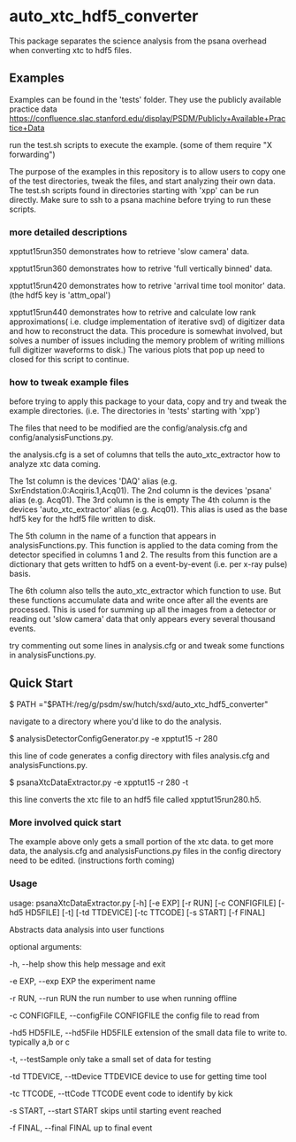 # auto_xtc_hdf5_converter

This package separates the science analysis from the psana overhead when converting xtc to hdf5 files.

## Examples
Examples can be found in the 'tests' folder.  They use the publicly available practice data
https://confluence.slac.stanford.edu/display/PSDM/Publicly+Available+Practice+Data

run the test.sh scripts to execute the example. (some of them require "X forwarding")


The purpose of the examples in this repository is to allow users to copy one of the test directories, tweak the files, and start analyzing their own data.
The test.sh scripts found in directories starting with 'xpp' can be run directly.
Make sure to ssh to a psana machine before trying to run these scripts.
### more detailed descriptions

xpptut15run350 demonstrates how to retrieve 'slow camera' data.

xpptut15run360 demonstrates how to retrive 'full vertically binned' data.

xpptut15run420 demonstrates how to retrive 'arrival time tool monitor' data. (the hdf5 key is 'attm_opal')

xpptut15run440 demonstrates how to retrive and calculate low rank approximations( i.e. cludge implementation of iterative svd) of digitizer data and how to reconstruct the data. This procedure is somewhat involved, but solves a number of issues including the memory problem of writing millions full digitizer waveforms to disk.)  The various plots that pop up need to closed for this script to continue.

### how to tweak example files
before trying to apply this package to your data, copy and try and tweak the example directories.  (i.e. The directories in 'tests' starting with 'xpp')

The files that need to be modified are the config/analysis.cfg and config/analysisFunctions.py.

the analysis.cfg is a set of columns that tells the auto_xtc_extractor how to analyze xtc data coming.

The 1st column is the devices 'DAQ'     alias (e.g. SxrEndstation.0:Acqiris.1,Acq01). 
The 2nd column is the devices 'psana'   alias (e.g. Acq01). 
The 3rd column is the is empty
The 4th column is the devices 'auto_xtc_extractor' alias (e.g. Acq01).  This alias is used as the base hdf5 key for the hdf5 file written to disk.

The 5th column in the name of a function that appears in analysisFunctions.py. This function is applied to the data coming from the detector specified in columns 1 and 2. The results from this function are a dictionary that gets written to hdf5 on a event-by-event (i.e. per x-ray pulse) basis.

The 6th column also tells the auto_xtc_extractor which function to use. But these functions accumulate data and write once after all the events are processed.  This is used for summing up all the images from a detector or reading out 'slow camera' data that only appears every several thousand events.

try commenting out some lines in analysis.cfg or and tweak some functions in analysisFunctions.py.

## Quick Start

</pre>$ PATH ="$PATH:/reg/g/psdm/sw/hutch/sxd/auto_xtc_hdf5_converter" </pre>

navigate to a directory where you'd like to do the analysis.

</pre>$ analysisDetectorConfigGenerator.py -e xpptut15 -r 280 </pre>

this line of code generates a config directory with files analysis.cfg and analysisFunctions.py.


</pre>$ psanaXtcDataExtractor.py -e xpptut15 -r 280 -t </pre>

this line converts the xtc file to an hdf5 file called xpptut15run280.h5.

### More involved quick start

The example above only gets a small portion of the xtc data. to get more data, the analysis.cfg and analysisFunctions.py files in the config directory need to be edited. (instructions forth coming)

### Usage

usage: psanaXtcDataExtractor.py [-h] [-e EXP] [-r RUN] [-c CONFIGFILE]
                                [-hd5 HD5FILE] [-t] [-td TTDEVICE]
                                [-tc TTCODE] [-s START] [-f FINAL]

Abstracts data analysis into user functions

optional arguments:

  -h, --help            show this help message and exit

  -e EXP, --exp EXP     the experiment name

  -r RUN, --run RUN     the run number to use when running offline

  -c CONFIGFILE, --configFile CONFIGFILE
                        the config file to read from

  -hd5 HD5FILE, --hd5File HD5FILE
                        extension of the small data file to write to.
                        typically a,b or c

  -t, --testSample      only take a small set of data for testing

  -td TTDEVICE, --ttDevice TTDEVICE
                        device to use for getting time tool

  -tc TTCODE, --ttCode TTCODE
                        event code to identify by kick

  -s START, --start START
                        skips until starting event reached

  -f FINAL, --final FINAL
                        up to final event

